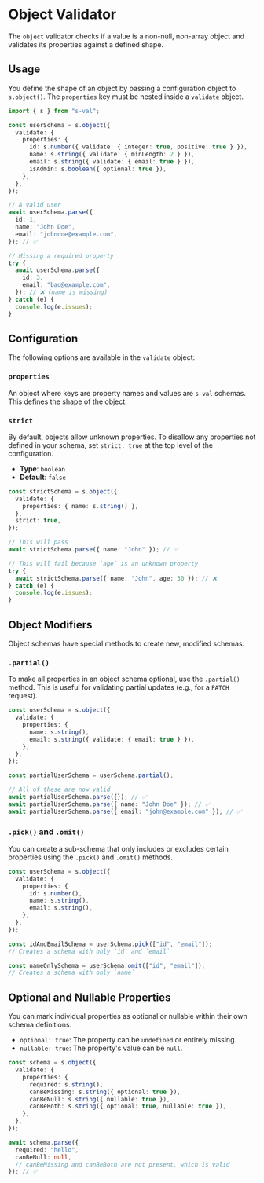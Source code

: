 # Object Validator

The `object` validator checks if a value is a non-null, non-array object and validates its properties against a defined shape.

## Usage

You define the shape of an object by passing a configuration object to `s.object()`. The `properties` key must be nested inside a `validate` object.

```typescript
import { s } from "s-val";

const userSchema = s.object({
  validate: {
    properties: {
      id: s.number({ validate: { integer: true, positive: true } }),
      name: s.string({ validate: { minLength: 2 } }),
      email: s.string({ validate: { email: true } }),
      isAdmin: s.boolean({ optional: true }),
    },
  },
});

// A valid user
await userSchema.parse({
  id: 1,
  name: "John Doe",
  email: "johndoe@example.com",
}); // ✅

// Missing a required property
try {
  await userSchema.parse({
    id: 3,
    email: "bad@example.com",
  }); // ❌ (name is missing)
} catch (e) {
  console.log(e.issues);
}
```

## Configuration

The following options are available in the `validate` object:

### `properties`

An object where keys are property names and values are `s-val` schemas. This defines the shape of the object.

### `strict`

By default, objects allow unknown properties. To disallow any properties not defined in your schema, set `strict: true` at the top level of the configuration.

- **Type**: `boolean`
- **Default**: `false`

```typescript
const strictSchema = s.object({
  validate: {
    properties: { name: s.string() },
  },
  strict: true,
});

// This will pass
await strictSchema.parse({ name: "John" }); // ✅

// This will fail because `age` is an unknown property
try {
  await strictSchema.parse({ name: "John", age: 30 }); // ❌
} catch (e) {
  console.log(e.issues);
}
```

## Object Modifiers

Object schemas have special methods to create new, modified schemas.

### `.partial()`

To make all properties in an object schema optional, use the `.partial()` method. This is useful for validating partial updates (e.g., for a `PATCH` request).

```typescript
const userSchema = s.object({
  validate: {
    properties: {
      name: s.string(),
      email: s.string({ validate: { email: true } }),
    },
  },
});

const partialUserSchema = userSchema.partial();

// All of these are now valid
await partialUserSchema.parse({}); // ✅
await partialUserSchema.parse({ name: "John Doe" }); // ✅
await partialUserSchema.parse({ email: "john@example.com" }); // ✅
```

### `.pick()` and `.omit()`

You can create a sub-schema that only includes or excludes certain properties using the `.pick()` and `.omit()` methods.

```typescript
const userSchema = s.object({
  validate: {
    properties: {
      id: s.number(),
      name: s.string(),
      email: s.string(),
    },
  },
});

const idAndEmailSchema = userSchema.pick(["id", "email"]);
// Creates a schema with only `id` and `email`

const nameOnlySchema = userSchema.omit(["id", "email"]);
// Creates a schema with only `name`
```

## Optional and Nullable Properties

You can mark individual properties as optional or nullable within their own schema definitions.

- `optional: true`: The property can be `undefined` or entirely missing.
- `nullable: true`: The property's value can be `null`.

```typescript
const schema = s.object({
  validate: {
    properties: {
      required: s.string(),
      canBeMissing: s.string({ optional: true }),
      canBeNull: s.string({ nullable: true }),
      canBeBoth: s.string({ optional: true, nullable: true }),
    },
  },
});

await schema.parse({
  required: "hello",
  canBeNull: null,
  // canBeMissing and canBeBoth are not present, which is valid
}); // ✅
```
